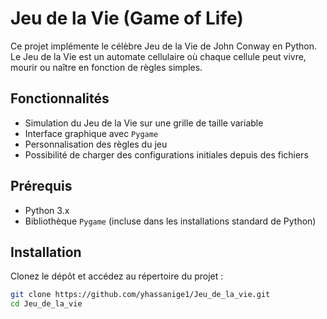 # Jeu de la Vie (Game of Life)

Ce projet implémente le célèbre Jeu de la Vie de John Conway en Python. Le Jeu de la Vie est un automate cellulaire où chaque cellule peut vivre, mourir ou naître en fonction de règles simples.

## Fonctionnalités

- Simulation du Jeu de la Vie sur une grille de taille variable
- Interface graphique avec `Pygame`
- Personnalisation des règles du jeu
- Possibilité de charger des configurations initiales depuis des fichiers

## Prérequis

- Python 3.x
- Bibliothèque `Pygame` (incluse dans les installations standard de Python)

## Installation

Clonez le dépôt et accédez au répertoire du projet :

```bash
git clone https://github.com/yhassanige1/Jeu_de_la_vie.git
cd Jeu_de_la_vie
```